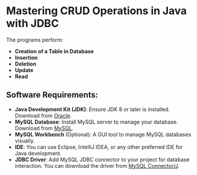 # Mastering CRUD Operations in Java with JDBC

The programs perform:  
- **Creation of a Table in Database**  
- **Insertion**  
- **Deletion**  
- **Update**  
- **Read**

## Software Requirements:
- **Java Development Kit (JDK)**: Ensure JDK 8 or later is installed. Download from [Oracle](https://www.oracle.com/java/technologies/javase-downloads.html).
- **MySQL Database**: Install MySQL server to manage your database. Download from [MySQL](https://dev.mysql.com/downloads/installer/).
- **MySQL Workbench** (Optional): A GUI tool to manage MySQL databases visually.
- **IDE**: You can use Eclipse, IntelliJ IDEA, or any other preferred IDE for Java development.
- **JDBC Driver**: Add MySQL JDBC connector to your project for database interaction. You can download the driver from [MySQL Connector/J](https://dev.mysql.com/downloads/connector/j/).
